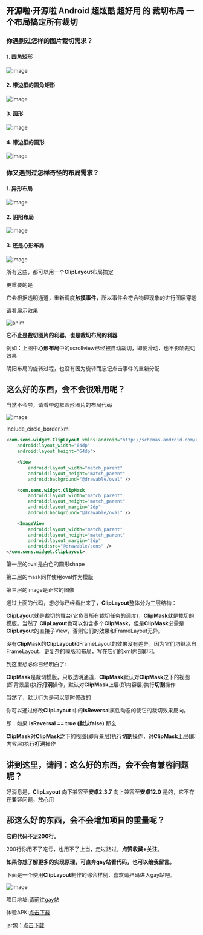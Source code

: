 ## 开源啦·开源啦 Android 超炫酷 超好用 的 裁切布局 一个布局搞定所有裁切

### 你遇到过怎样的图片裁切需求？

#### 1. 圆角矩形

![image](./out/round_rectangle.png)

#### 2. 带边框的圆角矩形

![image](./out/round_rectangle_border.png)

#### 3. 圆形

![image](./out/circle.png)

#### 4. 带边框的圆形

![image](./out/circle_border.png)

### 你又遇到过怎样奇怪的布局需求？

#### 1. 异形布局

![image](./out/special.png)

#### 2. 阴阳布局

![image](./out/yinyang.png)

#### 3. 还是心形布局

![image](./out/hart.png)

所有这些，都可以用一个**ClipLayout**布局搞定

更重要的是

它会根据透明通道，重新调度**触摸事件**，所以事件会符合物理现象的进行图层穿透

请看展示效果

![anim](./out/ClipLayout.gif)

**它不止是裁切图片的利器，也是裁切布局的利器**

例如：上图中**心形布局**中的scrollview已经被自动裁切，即便滑动，也不影响裁切效果

阴阳布局的旋转过程，也没有因为旋转而忘记点击事件的重新分配

## 这么好的东西，会不会很难用呢？

当然不会啦，请看带边框圆形图片的布局代码

![image](./out/circle_border.png)

Include_circle_border.xml

```xml
<com.sens.widget.ClipLayout xmlns:android="http://schemas.android.com/apk/res/android"
    android:layout_width="64dp"
    android:layout_height="64dp">

    <View
        android:layout_width="match_parent"
        android:layout_height="match_parent"
        android:background="@drawable/oval" />

    <com.sens.widget.ClipMask
        android:layout_width="match_parent"
        android:layout_height="match_parent"
        android:layout_margin="2dp"
        android:background="@drawable/oval" />

    <ImageView
        android:layout_width="match_parent"
        android:layout_height="match_parent"
        android:layout_margin="2dp"
        android:src="@drawable/sens" />
</com.sens.widget.ClipLayout>
```

第一层的oval是白色的圆形shape

第二层的mask同样使用oval作为模版

第三层的image是正常的图像

通过上面的代码，想必你已经看出来了，**ClipLayout**整体分为三层结构：

**ClipLayout**就是裁切的舞台(它负责所有裁切任务的调度)，**ClipMask**就是裁切的模版。当然了 **ClipLayout**也可以包含多个**ClipMask**，但是**ClipMask**必需是**ClipLayout**的直接子View，否则它们的效果和FrameLayout无异。

没有**ClipMask**的**ClipLayout**和FrameLayout的效果没有差异，因为它们均继承自FrameLayout，更复杂的模版和布局，写在它们的xml内部即可。

到这里想必你已经明白了:

**ClipMask**是裁切模版，只取透明通道，**ClipMask**默认对**ClipMask**之下的视图(即背景层)执行**打洞**操作，默认对**ClipMask**上层(即内容层)执行**切割**操作

当然了，默认行为是可以随时修改的

你可以通过修改**ClipLayout** 中的**isReversal**属性动态的使它的裁切效果反向。

即：如果 **isReversal == true (默认false)** 那么

**ClipMask**对**ClipMask**之下的视图(即背景层)执行**切割**操作，对**ClipMask**上层(即内容层)执行**打洞**操作

## 讲到这里，请问：这么好的东西，会不会有兼容问题呢？

好消息是，**ClipLayout** 向下兼容至**安卓2.3.7** 向上兼容至**安卓12.0** 是的，它不存在兼容问题，放心用

## 那这么好的东西，会不会增加项目的重量呢？

**它的代码不足200行。**

200行你用不了吃亏，也用不了上当，走过路过，**点赞收藏+关注**。

**如果你想了解更多的实现原理，可直奔gay站看代码，也可以给我留言。**

下面是一个使用**ClipLayout**制作的综合样例，喜欢请扫码进入gay站吧。

![image](./out/ticket.png)

项目地址:[请前往gay站](https://github.com/senswrong/ClipLayout)

体验APK:[点击下载](https://github.com/senswrong/ClipLayout/raw/master/out/demo-debug.apk)

jar包：[点击下载](https://github.com/senswrong/ClipLayout/raw/master/demo/libs/ClipLayout.jar)
